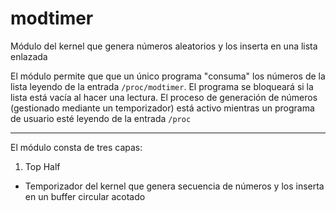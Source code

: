 # modtimer
Módulo del kernel que genera números aleatorios y los inserta en una lista enlazada

El módulo permite que que un único programa "consuma" los números de la lista leyendo de la entrada ```/proc/modtimer```. El programa se bloqueará si la lista está vacía al hacer una lectura.
El proceso de generación de números (gestionado mediante un temporizador) está activo mientras un programa de usuario esté leyendo de la entrada `/proc`

- - - -

El módulo consta de tres capas:
 
1. Top Half
* Temporizador del kernel que genera secuencia de números y los inserta en un buffer circular acotado
